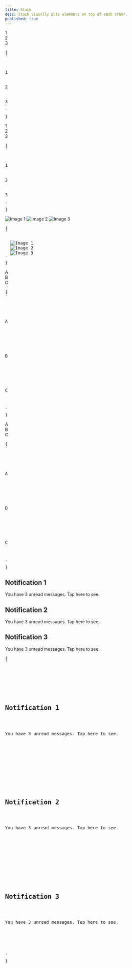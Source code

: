 ```yaml
---
title: Stack
desc: Stack visually puts elements on top of each other.
published: true
---
```


<script>
  import Component from "@components/Component.svelte"
  import ClassTable from "@components/ClassTable.svelte"
  import { prefix } from '$lib/stores';
  import { replace } from '$lib/actions';
</script>

<ClassTable
data="{[
  { type:'component', class: 'stack', desc: 'Puts the child elements on top of each other' },
]}"
/>

<Component title="3 divs without stack">
<div>
  <div class="grid w-32 h-20 rounded bg-primary text-primary-content place-content-center">1</div> 
  <div class="grid w-32 h-20 rounded bg-accent text-accent-content place-content-center">2</div> 
  <div class="grid w-32 h-20 rounded bg-secondary text-secondary-content place-content-center">3</div>
</div>
<pre slot="html" use:replace={{ to: $prefix }}>{
`<div>
  <div class="grid w-32 h-20 rounded bg-primary text-primary-content place-content-center">1</div> 
  <div class="grid w-32 h-20 rounded bg-accent text-accent-content place-content-center">2</div> 
  <div class="grid w-32 h-20 rounded bg-secondary text-secondary-content place-content-center">3</div>
</div>`
}</pre>
</Component>

<Component title="3 divs with stack">
<div class="stack mb-4">
  <div class="grid w-32 h-20 rounded bg-primary text-primary-content place-content-center">1</div> 
  <div class="grid w-32 h-20 rounded bg-accent text-accent-content place-content-center">2</div> 
  <div class="grid w-32 h-20 rounded bg-secondary text-secondary-content place-content-center">3</div>
</div>
<pre slot="html" use:replace={{ to: $prefix }}>{
`<div class="stack">
  <div class="grid w-32 h-20 rounded bg-primary text-primary-content place-content-center">1</div> 
  <div class="grid w-32 h-20 rounded bg-accent text-accent-content place-content-center">2</div> 
  <div class="grid w-32 h-20 rounded bg-secondary text-secondary-content place-content-center">3</div>
</div>`
}</pre>
</Component>

<Component title="stacked images">
<div class="stack mb-4">
  <img src="https://api.lorem.space/image/face?w=100&h=100&hash=8B7BCDC2" alt="Image 1" class="rounded"> 
  <img src="https://api.lorem.space/image/face?w=100&h=100&hash=500B67FB" alt="Image 2" class="rounded"> 
  <img src="https://api.lorem.space/image/face?w=100&h=100&hash=A89D0DE6" alt="Image 3" class="rounded">
</div>
<pre slot="html" use:replace={{ to: $prefix }}>{
`<div class="stack">
  <img src="https://api.lorem.space/image/face?w=100&h=100&hash=8B7BCDC2" alt="Image 1" class="rounded"> 
  <img src="https://api.lorem.space/image/face?w=100&h=100&hash=500B67FB" alt="Image 2" class="rounded"> 
  <img src="https://api.lorem.space/image/face?w=100&h=100&hash=A89D0DE6" alt="Image 3" class="rounded">
</div>`
}</pre>
</Component>

<Component title="stacked cards">
<div class="stack mb-4">
  <div class="text-center border border-base-content card w-36 bg-base-100">
    <div class="card-body">A</div>
  </div> 
  <div class="text-center border border-base-content card w-36 bg-base-100">
    <div class="card-body">B</div>
  </div> 
  <div class="text-center border border-base-content card w-36 bg-base-100">
    <div class="card-body">C</div>
  </div>
</div>
<pre slot="html" use:replace={{ to: $prefix }}>{
`<div class="stack">
  <div class="text-center border border-base-content card w-36 bg-base-100">
    <div class="card-body">A</div>
  </div> 
  <div class="text-center border border-base-content card w-36 bg-base-100">
    <div class="card-body">B</div>
  </div> 
  <div class="text-center border border-base-content card w-36 bg-base-100">
    <div class="card-body">C</div>
  </div>
</div>`
}</pre>
</Component>

<Component title="stacked cards with shadow">
<div class="stack mb-4">
  <div class="text-center shadow-md w-36 card bg-base-200">
    <div class="card-body">A</div>
  </div> 
  <div class="text-center shadow w-36 card bg-base-200">
    <div class="card-body">B</div>
  </div> 
  <div class="text-center shadow-sm w-36 card bg-base-200">
    <div class="card-body">C</div>
  </div>
</div>
<pre slot="html" use:replace={{ to: $prefix }}>{
`<div class="stack">
  <div class="text-center shadow-md w-36 card bg-base-200">
    <div class="card-body">A</div>
  </div> 
  <div class="text-center shadow w-36 card bg-base-200">
    <div class="card-body">B</div>
  </div> 
  <div class="text-center shadow-sm w-36 card bg-base-200">
    <div class="card-body">C</div>
  </div>
</div>`
}</pre>
</Component>

<Component title="stacked cards">
<div class="stack mb-4">
  <div class="shadow-md card bg-primary text-primary-content">
    <div class="card-body">
      <h2 class="card-title">Notification 1</h2> 
      <p>You have 3 unread messages. Tap here to see.</p>
    </div>
  </div> 
  <div class="shadow card bg-primary text-primary-content">
    <div class="card-body">
      <h2 class="card-title">Notification 2</h2> 
      <p>You have 3 unread messages. Tap here to see.</p>
    </div>
  </div> 
  <div class="shadow-sm card bg-primary text-primary-content">
    <div class="card-body">
      <h2 class="card-title">Notification 3</h2> 
      <p>You have 3 unread messages. Tap here to see.</p>
    </div>
  </div>
</div>
<pre slot="html" use:replace={{ to: $prefix }}>{
`<div class="stack">
  <div class="shadow-md card bg-primary text-primary-content">
    <div class="card-body">
      <h2 class="card-title">Notification 1</h2> 
      <p>You have 3 unread messages. Tap here to see.</p>
    </div>
  </div> 
  <div class="shadow card bg-primary text-primary-content">
    <div class="card-body">
      <h2 class="card-title">Notification 2</h2> 
      <p>You have 3 unread messages. Tap here to see.</p>
    </div>
  </div> 
  <div class="shadow-sm card bg-primary text-primary-content">
    <div class="card-body">
      <h2 class="card-title">Notification 3</h2> 
      <p>You have 3 unread messages. Tap here to see.</p>
    </div>
  </div>
</div>`
}</pre>
</Component>
